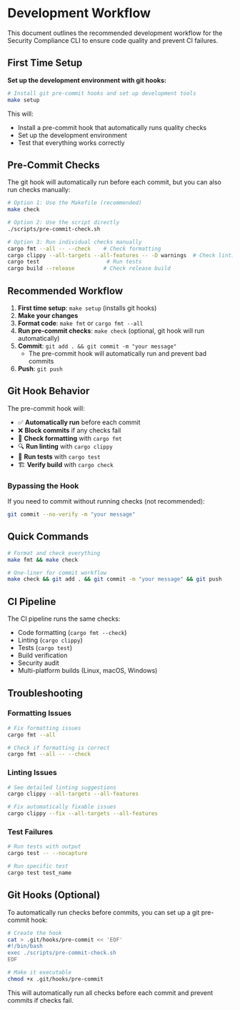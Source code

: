 # Development Workflow

This document outlines the recommended development workflow for the Security Compliance CLI to ensure code quality and prevent CI failures.

## First Time Setup

**Set up the development environment with git hooks:**

```bash
# Install git pre-commit hooks and set up development tools
make setup
```

This will:
- Install a pre-commit hook that automatically runs quality checks
- Set up the development environment
- Test that everything works correctly

## Pre-Commit Checks

The git hook will automatically run before each commit, but you can also run checks manually:

```bash
# Option 1: Use the Makefile (recommended)
make check

# Option 2: Use the script directly
./scripts/pre-commit-check.sh

# Option 3: Run individual checks manually
cargo fmt --all -- --check    # Check formatting
cargo clippy --all-targets --all-features -- -D warnings  # Check linting
cargo test                     # Run tests
cargo build --release         # Check release build
```

## Recommended Workflow

1. **First time setup**: `make setup` (installs git hooks)
2. **Make your changes**
3. **Format code**: `make fmt` or `cargo fmt --all`
4. **Run pre-commit checks**: `make check` (optional, git hook will run automatically)
5. **Commit**: `git add . && git commit -m "your message"`
   - The pre-commit hook will automatically run and prevent bad commits
6. **Push**: `git push`

## Git Hook Behavior

The pre-commit hook will:
- ✅ **Automatically run** before each commit
- ❌ **Block commits** if any checks fail
- 🎨 **Check formatting** with `cargo fmt`
- 🔍 **Run linting** with `cargo clippy`
- 🧪 **Run tests** with `cargo test`
- 🏗️ **Verify build** with `cargo check`

### Bypassing the Hook

If you need to commit without running checks (not recommended):

```bash
git commit --no-verify -m "your message"
```

## Quick Commands

```bash
# Format and check everything
make fmt && make check

# One-liner for commit workflow
make check && git add . && git commit -m "your message" && git push
```

## CI Pipeline

The CI pipeline runs the same checks:
- Code formatting (`cargo fmt --check`)
- Linting (`cargo clippy`)
- Tests (`cargo test`)
- Build verification
- Security audit
- Multi-platform builds (Linux, macOS, Windows)

## Troubleshooting

### Formatting Issues
```bash
# Fix formatting issues
cargo fmt --all

# Check if formatting is correct
cargo fmt --all -- --check
```

### Linting Issues
```bash
# See detailed linting suggestions
cargo clippy --all-targets --all-features

# Fix automatically fixable issues
cargo clippy --fix --all-targets --all-features
```

### Test Failures
```bash
# Run tests with output
cargo test -- --nocapture

# Run specific test
cargo test test_name
```

## Git Hooks (Optional)

To automatically run checks before commits, you can set up a git pre-commit hook:

```bash
# Create the hook
cat > .git/hooks/pre-commit << 'EOF'
#!/bin/bash
exec ./scripts/pre-commit-check.sh
EOF

# Make it executable
chmod +x .git/hooks/pre-commit
```

This will automatically run all checks before each commit and prevent commits if checks fail.
